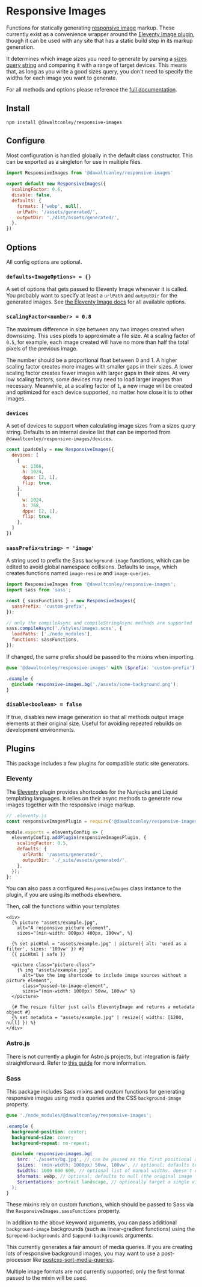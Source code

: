 # Responsive Images

Functions for statically generating [responsive 
image](https://developer.mozilla.org/en-US/docs/Learn/HTML/Multimedia_and_embedding/Responsive_images)
markup. These currently exist as a convenience wrapper around the 
[Eleventy Image plugin](https://www.11ty.dev/docs/plugins/image/), 
though it can be used with any site that has a static build step in its 
markup generation.

It determines which image sizes you need to generate by parsing a [sizes
query
string](https://developer.mozilla.org/en-US/docs/Web/HTML/Element/img#sizes)
and comparing it with a range of target devices. This means that, as
long as you write a good sizes query, you don't need to specify the
widths for each image you want to generate.

For all methods and options please reference the [full 
documentation](https://dawaltconley.github.io/responsive-images/).

## Install

```
npm install @dawaltconley/responsive-images
```

## Configure

Most configuration is handled globally in the default class constructor.
This can be exported as a singleton for use in multiple files.

```js
import ResponsiveImages from '@dawaltconley/responsive-images'
 
export default new ResponsiveImages({ 
  scalingFactor: 0.6,
  disable: false,
  defaults: { 
    formats: ['webp', null], 
    urlPath: '/assets/generated/', 
    outputDir: './dist/assets/generated/', 
  }, 
}) 
```

## Options

All config options are optional.

### `defaults<ImageOptions> = {}`

A set of options that gets passed to Eleventy Image whenever it is
called. You probably want to specify at least a `urlPath` and 
`outputDir` for the generated images. See [the Eleventy Image 
docs](https://www.11ty.dev/docs/plugins/image/) for all available 
options.

### `scalingFactor<number> = 0.8`

The maximum difference in size between any two images created when
downsizing. This uses pixels to approximate a file size. At a scaling
factor of `0.5`, for example, each image created will have no more than
half the total pixels of the previous image.

The number should be a proportional float between 0 and 1. A higher
scaling factor creates more images with smaller gaps in their sizes. A
lower scaling factor creates fewer images with larger gaps in their
sizes. At very low scaling factors, some devices may need to load larger
images than necessary. Meanwhile, at a scaling factor of `1`, a new image will 
be created and optimized for each device supported, no matter how close it is 
to other images.

### `devices`

A set of devices to support when calculating image sizes from a sizes
query string. Defaults to an internal device list that can be imported
from `@dawaltconley/responsive-images/devices`.

```js
const ipadsOnly = new ResponsiveImages({ 
  devices: [
    {
      w: 1366,
      h: 1024,
      dppx: [2, 1],
      flip: true,
    },
    {
      w: 1024,
      h: 768,
      dppx: [2, 1],
      flip: true,
    },
  ]
}) 
```

### `sassPrefix<string> = 'image'`

A string used to prefix the Sass `background-image` functions, which can
be edited to avoid global namespace collisions. Defaults to `image`,
which creates functions named `image-resize` and `image-queries`.

```js
import ResponsiveImages from '@dawaltconley/responsive-images';
import sass from 'sass';

const { sassFunctions } = new ResponsiveImages({
  sassPrefix: 'custom-prefix',
});

// only the compileAsync and compileStringAsync methods are supported
sass.compileAsync('./styles/images.scss', {
  loadPaths: ['./node_modules'],
  functions: sassFunctions,
});
```

If changed, the same prefix should be passed to the mixins when
importing.

```scss
@use '@dawaltconley/responsive-images' with ($prefix: 'custom-prefix');

.example {
  @include responsive-images.bg('./assets/some-background.png');
}
```

### `disable<boolean> = false`

If true, disables new image generation so that all methods output image 
elements at their original size. Useful for avoiding repeated rebuilds 
on development environments.

## Plugins

This package includes a few plugins for compatible static site 
generators.

### Eleventy

The [Eleventy](https://www.11ty.dev/docs/) plugin provides shortcodes
for the Nunjucks and Liquid templating languages. It relies on their
async methods to generate new images together with the responsive image
markup.

```js
// .eleventy.js
const responsiveImagesPlugin = require('@dawaltconley/responsive-images/eleventy');

module.exports = eleventyConfig => {
  eleventyConfig.addPlugin(responsiveImagesPlugin, {
    scalingFactor: 0.5,
    defaults: {
      urlPath: '/assets/generated/',
      outputDir: './_site/assets/generated/',
    },
  });
};
```

You can also pass a configured `ResponsiveImages` class instance to the
plugin, if you are using its methods elsewhere.

Then, call the functions within your templates:

```njk
<div>
  {% picture "assets/example.jpg",
    alt="A responsive picture element",
    sizes="(min-width: 800px) 400px, 100vw", %}

  {% set picHtml = "assets/example.jpg" | picture({ alt: 'used as a filter', sizes: '100vw' }) #}
  {{ picHtml | safe }}

  <picture class="picture-class">
    {% img "assets/example.jpg",
      alt="Use the img shortcode to include image sources without a picture element",
      class="passed-to-image-element",
      sizes="(min-width: 1000px) 50vw, 100vw" %}
  </picture>

  {# The resize filter just calls EleventyImage and returns a metadata object #}
  {% set metadata = "assets/example.jpg" | resize({ widths: [1200, null] }) %}
</div>
```

### Astro.js

There is not currently a plugin for Astro.js projects, but integration is 
fairly straightforward. Refer to [this 
guide](https://github.com/dawaltconley/responsive-images/blob/main/solutions/astro.md) 
for more information.

### Sass

This package includes Sass mixins and custom functions for generating
responsive images using media queries and the CSS `background-image`
property.

```scss
@use './node_modules/@dawaltconley/responsive-images';

.example {
  background-position: center;
  background-size: cover;
  background-repeat: no-repeat;

  @include responsive-images.bg(
    $src: './assets/bg.jpg', // can be passed as the first positional argument
    $sizes: '(min-width: 1000px) 50vw, 100vw', // optional; defaults to 100vw
    $widths: 1000 800 600, // optional list of manual widths. doesn't change media queries.
    $formats: webp, // optional; defaults to null (the original image format is preserved).
    $orientations: portrait landscape, // optionally target a single viewport orientation
  );
}
```

These mixins rely on custom functions, which should be passed to Sass
via the `ResponsiveImages.sassFunctions` property.

In addition to the above keyword arguments, you can pass additional
`background-image` backgrounds (such as linear-gradient functions) using
the `$prepend-backgrounds` and `$append-backgrounds` arguments.

This currently generates a fair amount of media queries. If you are
creating lots of responsive background images, you may want to use a
post-processor like
[postcss-sort-media-queries](https://www.npmjs.com/package/postcss-sort-media-queries).

Multiple image formats are not currently supported; only the first
format passed to the mixin will be used.
